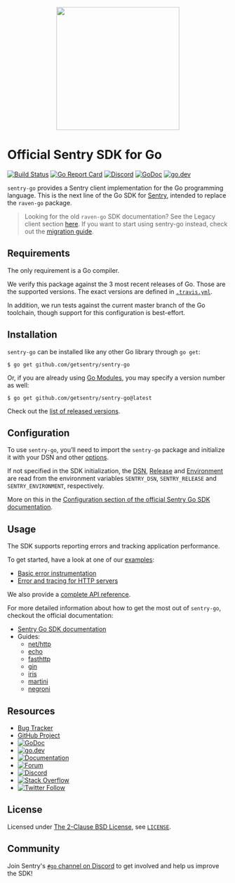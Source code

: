 <p align="center">
  <a href="https://sentry.io" target="_blank" align="center">
    <img src="https://sentry-brand.storage.googleapis.com/sentry-logo-black.png" width="280">
  </a>
  <br />
</p>

# Official Sentry SDK for Go

[![Build Status](https://travis-ci.com/getsentry/sentry-go.svg?branch=master)](https://travis-ci.com/getsentry/sentry-go)
[![Go Report Card](https://goreportcard.com/badge/github.com/getsentry/sentry-go)](https://goreportcard.com/report/github.com/getsentry/sentry-go)
[![Discord](https://img.shields.io/discord/621778831602221064)](https://discord.gg/Ww9hbqr)
[![GoDoc](https://godoc.org/github.com/getsentry/sentry-go?status.svg)](https://godoc.org/github.com/getsentry/sentry-go)
[![go.dev](https://img.shields.io/badge/go.dev-pkg-007d9c.svg?style=flat)](https://pkg.go.dev/github.com/getsentry/sentry-go)

`sentry-go` provides a Sentry client implementation for the Go programming
language. This is the next line of the Go SDK for [Sentry](https://sentry.io/),
intended to replace the `raven-go` package.

> Looking for the old `raven-go` SDK documentation? See the Legacy client section [here](https://docs.sentry.io/clients/go/).
> If you want to start using sentry-go instead, check out the [migration guide](https://docs.sentry.io/platforms/go/migration/).

## Requirements

The only requirement is a Go compiler.

We verify this package against the 3 most recent releases of Go. Those are the
supported versions. The exact versions are defined in
[`.travis.yml`](.travis.yml).

In addition, we run tests against the current master branch of the Go toolchain,
though support for this configuration is best-effort.

## Installation

`sentry-go` can be installed like any other Go library through `go get`:

```console
$ go get github.com/getsentry/sentry-go
```

Or, if you are already using
[Go Modules](https://github.com/golang/go/wiki/Modules), you may specify a
version number as well:

```console
$ go get github.com/getsentry/sentry-go@latest
```

Check out the [list of released versions](https://pkg.go.dev/github.com/getsentry/sentry-go?tab=versions). 

## Configuration

To use `sentry-go`, you’ll need to import the `sentry-go` package and initialize
it with your DSN and other [options](https://pkg.go.dev/github.com/getsentry/sentry-go#ClientOptions).

If not specified in the SDK initialization, the
[DSN](https://docs.sentry.io/product/sentry-basics/dsn-explainer/),
[Release](https://docs.sentry.io/product/releases/) and
[Environment](https://docs.sentry.io/product/sentry-basics/environments/)
are read from the environment variables `SENTRY_DSN`, `SENTRY_RELEASE` and
`SENTRY_ENVIRONMENT`, respectively.

More on this in the [Configuration section of the official Sentry Go SDK documentation](https://docs.sentry.io/platforms/go/configuration/).

## Usage

The SDK supports reporting errors and tracking application performance.

To get started, have a look at one of our [examples](example/):
- [Basic error instrumentation](example/basic/main.go)
- [Error and tracing for HTTP servers](example/http/main.go)

We also provide a [complete API reference](https://pkg.go.dev/github.com/getsentry/sentry-go).

For more detailed information about how to get the most out of `sentry-go`,
checkout the official documentation:

- [Sentry Go SDK documentation](https://docs.sentry.io/platforms/go/)
- Guides:
  - [net/http](https://docs.sentry.io/platforms/go/guides/http/)
  - [echo](https://docs.sentry.io/platforms/go/guides/echo/)
  - [fasthttp](https://docs.sentry.io/platforms/go/guides/fasthttp/)
  - [gin](https://docs.sentry.io/platforms/go/guides/gin/)
  - [iris](https://docs.sentry.io/platforms/go/guides/iris/)
  - [martini](https://docs.sentry.io/platforms/go/guides/martini/)
  - [negroni](https://docs.sentry.io/platforms/go/guides/negroni/)

## Resources

- [Bug Tracker](https://github.com/getsentry/sentry-go/issues)
- [GitHub Project](https://github.com/getsentry/sentry-go)
- [![GoDoc](https://godoc.org/github.com/getsentry/sentry-go?status.svg)](https://godoc.org/github.com/getsentry/sentry-go)
- [![go.dev](https://img.shields.io/badge/go.dev-pkg-007d9c.svg?style=flat)](https://pkg.go.dev/github.com/getsentry/sentry-go)
- [![Documentation](https://img.shields.io/badge/documentation-sentry.io-green.svg)](https://docs.sentry.io/platforms/go/)
- [![Forum](https://img.shields.io/badge/forum-sentry-green.svg)](https://forum.sentry.io/c/sdks)
- [![Discord](https://img.shields.io/discord/621778831602221064)](https://discord.gg/Ww9hbqr)
- [![Stack Overflow](https://img.shields.io/badge/stack%20overflow-sentry-green.svg)](http://stackoverflow.com/questions/tagged/sentry)
- [![Twitter Follow](https://img.shields.io/twitter/follow/getsentry?label=getsentry&style=social)](https://twitter.com/intent/follow?screen_name=getsentry)

## License

Licensed under
[The 2-Clause BSD License](https://opensource.org/licenses/BSD-2-Clause), see
[`LICENSE`](LICENSE).

## Community

Join Sentry's [`#go` channel on Discord](https://discord.gg/Ww9hbqr) to get
involved and help us improve the SDK!
